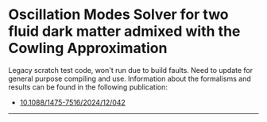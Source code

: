 # Oscillation Modes Solver for two fluid dark matter admixed with the Cowling Approximation

Legacy scratch test code, won't run due to build faults. Need to update for general purpose compiling and use. 
Information about the formalisms and results can be found in the following publication:

- [10.1088/1475-7516/2024/12/042](https://doi.org/10.1088/1475-7516/2024/12/042)  
---